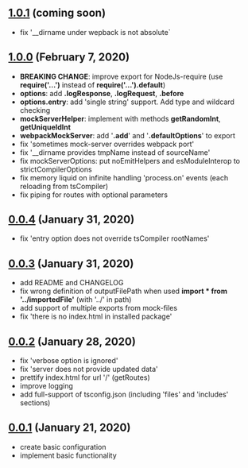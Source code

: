 <!-- markdownlint-disable MD024 -->
<!-- markdownlint-disable MD041 -->

## [1.0.1](https://github.com/Yegorich555/webpack-mock-server/compare/v0.0.1...v1.0.1) (coming soon)

* fix '__dirname under wepback is not absolute`

## [1.0.0](https://github.com/Yegorich555/webpack-mock-server/compare/v0.0.4...v1.0.0) (February 7, 2020)

* **BREAKING CHANGE**: improve export for NodeJs-require (use **require('...')** instead of **require('...').default**)
* **options**: add **.logResponse**, **.logRequest**, **.before**
* **options.entry**: add 'single string' support. Add type and wildcard checking
* **mockServerHelper**: implement with methods **getRandomInt**, **getUniqueIdInt**
* **webpackMockServer**: add '**.add**' and '**.defaultOptions**' to export
* fix 'sometimes mock-server overrides webpack port'
* fix '__dirname provides tmpName instead of sourceName'
* fix mockServerOptions: put noEmitHelpers and esModuleInterop to strictCompilerOptions
* fix memory liquid on infinite handling 'process.on' events (each reloading from tsCompiler)
* fix piping for routes with optional parameters

## [0.0.4](https://github.com/Yegorich555/webpack-mock-server/compare/v0.0.3...v0.0.4) (January 31, 2020)

* fix 'entry option does not override tsCompiler rootNames'

## [0.0.3](https://github.com/Yegorich555/webpack-mock-server/compare/v0.0.2...v0.0.3) (January 31, 2020)

* add README and CHANGELOG
* fix wrong definition of outputFilePath when used **import * from '../importedFile'** (with '../' in path)
* add support of multiple exports from mock-files
* fix 'there is no index.html in installed package'

## [0.0.2](https://github.com/Yegorich555/webpack-mock-server/compare/v0.0.1...v0.0.2) (January 28, 2020)

* fix 'verbose option is ignored'
* fix 'server does not provide updated data'
* prettify index.html for url '/' (getRoutes)
* improve logging
* add full-support of tsconfig.json (including 'files' and 'includes' sections)

## [0.0.1](https://github.com/Yegorich555/webpack-mock-server/tree/v0.0.1) (January 21, 2020)

* create basic configuration
* implement basic functionality
